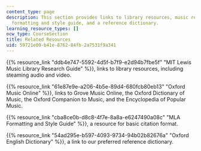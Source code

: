 ```yaml
---
content_type: page
description: This section provides links to library resources, music references, a
  formatting and style guide, and a reference dictionary.
learning_resource_types: []
ocw_type: CourseSection
title: Related Resources
uid: 59721e09-b41e-8762-84fb-2a7531f9a341
---
```


{{% resource_link "ddb4e747-5592-4d5f-b7f9-e2d94b7fbe5f" "MIT Lewis Music Library Research Guide" %}}, links to library resources, including steaming audio and video.

{{% resource_link "61e87e9e-a206-4b5e-89d4-680fcb80eb13" "Oxford Music Online" %}}, links to Grove Music Online, the Oxford Dictionary of Music, the Oxford Companion to Music, and the Encyclopedia of Popular Music.

{{% resource_link "cba8ce0b-d8c8-4f7e-8a8a-e6247490a08c" "MLA Formatting and Style Guide" %}}, a resource for basic citation format.

{{% resource_link "54ad295e-b597-4093-9734-94b02b82676a" "Oxford English Dictionary" %}}, a link to our preferred reference dictionary.